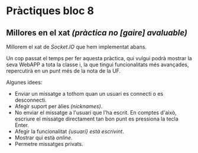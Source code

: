 Pràctiques bloc 8
===================

Millores en el xat _(pràctica no [gaire] avaluable)_
---------------------
Millorem el xat de _Socket.IO_ que hem implementat abans.

Un cop passat el temps per fer aquesta pràctica, qui vulgui podrà mostrar la seva WebAPP a tota la classe i, la que tingui funcionalitats més avançades, repercutirà en un punt més de la nota de la UF.

Algunes idees:

- Enviar un missatge a tothom quan un usuari es connecti o es desconnecti.
- Afegir suport per àlies _(nicknames)_.
- No enviar el missatge a l'usuari que l'ha escrit. En comptes d'això, escriure el missatge directament tan bon punt es pressiona la tecla Enter.
- Afegir la funcionalitat _{usuari} està escrivint_.
- Mostrar qui està _online_.
- Permetre missatges privats.


